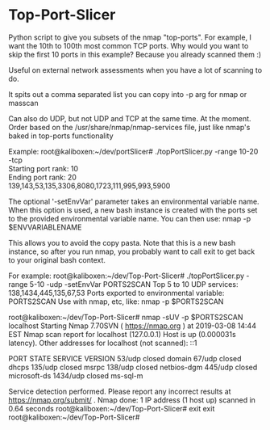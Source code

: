 # Top-Port-Slicer
Python script to give you subsets of the nmap "top-ports". For example, I want the 10th to 100th most common TCP ports. Why would you want to skip the first 10 ports in this example? Because you already scanned them :)

Useful on external network assessments when you have a lot of scanning to do. 

It spits out a comma separated list you can copy into -p arg for nmap or masscan

Can also do UDP, but not UDP and TCP at the same time. At the moment. 
Order based on the /usr/share/nmap/nmap-services file, just like nmap's baked in top-ports functionality

Example:
root@kaliboxen:~/dev/portSlicer# ./topPortSlicer.py -range 10-20 -tcp \
Starting port rank: 10 \
Ending port rank: 20 \
139,143,53,135,3306,8080,1723,111,995,993,5900


The optional '-setEnvVar' parameter takes an environmental variable name. When this option is used, a new bash instance is created with the ports set to the provided environmental variable name. You can then use:
nmap -p $ENVVARIABLENAME

This allows you to avoid the copy pasta. Note that this is a new bash instance, so after you run nmap, you probably want to call exit to get back to your original bash context. 

For example:
root@kaliboxen:~/dev/Top-Port-Slicer# ./topPortSlicer.py -range 5-10 -udp -setEnvVar PORTS2SCAN
Top 5 to 10 UDP services:
138,1434,445,135,67,53
Ports exported to environmental variable: PORTS2SCAN
Use with nmap, etc, like: nmap -p $PORTS2SCAN

root@kaliboxen:~/dev/Top-Port-Slicer# nmap -sUV -p $PORTS2SCAN localhost
Starting Nmap 7.70SVN ( https://nmap.org ) at 2019-03-08 14:44 EST
Nmap scan report for localhost (127.0.0.1)
Host is up (0.000031s latency).
Other addresses for localhost (not scanned): ::1

PORT     STATE  SERVICE      VERSION
53/udp   closed domain
67/udp   closed dhcps
135/udp  closed msrpc
138/udp  closed netbios-dgm
445/udp  closed microsoft-ds
1434/udp closed ms-sql-m

Service detection performed. Please report any incorrect results at https://nmap.org/submit/ .
Nmap done: 1 IP address (1 host up) scanned in 0.64 seconds
root@kaliboxen:~/dev/Top-Port-Slicer# exit
exit
root@kaliboxen:~/dev/Top-Port-Slicer# 
